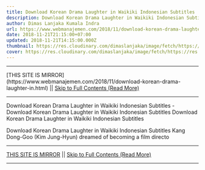 ```yaml
---
title: Download Korean Drama Laughter in Waikiki Indonesian Subtitles
description: Download Korean Drama Laughter in Waikiki Indonesian Subtitles
author: Dimas Lanjaka Kumala Indra
url: https://www.webmanajemen.com/2018/11/download-korean-drama-laughter-in.html
date: 2018-11-21T21:15:00+07:00
updated: 2018-11-21T14:15:00.000Z
thumbnail: https://res.cloudinary.com/dimaslanjaka/image/fetch/https://res.cloudinary.com/practicaldev/image/fetch/www.dramaencode.com/wp-content/uploads/2018/02/Download-Drama-Korea-Laughter-in-Waikiki-Subtitle-Indonesia.jpg?resize=560%2C381&ssl=1
cover: https://res.cloudinary.com/dimaslanjaka/image/fetch/https://res.cloudinary.com/practicaldev/image/fetch/www.dramaencode.com/wp-content/uploads/2018/02/Download-Drama-Korea-Laughter-in-Waikiki-Subtitle-Indonesia.jpg?resize=560%2C381&ssl=1
---
```


<hr/> [THIS SITE IS MIRROR](https://www.webmanajemen.com/2018/11/download-korean-drama-laughter-in.html) || <a href="https://www.webmanajemen.com/2018/11/download-korean-drama-laughter-in.html" rel="follow" class="button" id="read-more">Skip to Full Contents (Read More)</a> <hr/> Download Korean Drama Laughter in Waikiki Indonesian Subtitles - Download Korean Drama Laughter in Waikiki Indonesian Subtitles Download Korean Drama Laughter in Waikiki Indonesian Subtitles 
 
  
 Download Korean Drama Laughter in Waikiki Indonesian Subtitles 
  Kang Dong-Goo (Kim Jung-Hyun) dreamed of becoming a film directo <hr/> [THIS SITE IS MIRROR](https://www.webmanajemen.com/2018/11/download-korean-drama-laughter-in.html) || <a href="https://www.webmanajemen.com/2018/11/download-korean-drama-laughter-in.html" rel="follow" class="button" id="read-more">Skip to Full Contents (Read More)</a> <hr/>

<script>
    if (location.host.includes('dimaslanjaka12')) {
      location.replace('https://www.webmanajemen.com/2018/11/download-korean-drama-laughter-in.html');
    }
  </script>